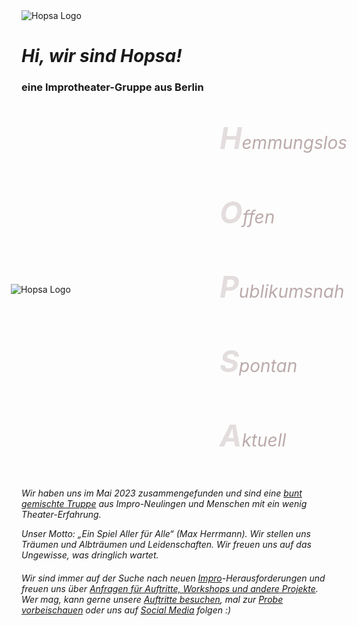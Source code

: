 <img src="/assets/favicon/favicon_transparent.png" alt="Hopsa Logo" class="w-64 h-64 -mt-10 mb-4">

<h1 class="my-0"><i>Hi, wir sind Hopsa!</i></h1>

<h3 class="mt-0 italic">eine Improtheater-Gruppe aus Berlin</h3>

<!-- <img src="/assets/team/collage2.webp" alt="Hopsa Logo" class="w-1/2 mt-8 mb-0" style="min-width: 20rem !important"> -->

<div style="display: flex; justify-content: center; align-items: center;" class="mt-8">
    <img src="/assets/team/collage2.webp" alt="Hopsa Logo" class="w-1/2 mb-0" style="min-width: 20rem !important; float: left;">
    <div style="margin-left: 0.5em; text-align: left; color: white; display: flex; flex-direction: column; justify-content: space-between; height: 100%; font-size: 2em; line-height:2em; color: #baa; font-style: italic;">
        <p><strong style="font-size: 1.7em; color: #e4dddd;">H</strong>emmungslos</p>
        <p><strong style="font-size: 1.7em; color: #e4dddd;">O</strong>ffen</p>
        <p><strong style="font-size: 1.7em; color: #e4dddd;">P</strong>ublikumsnah</p>
        <p><strong style="font-size: 1.7em; color: #e4dddd;">S</strong>pontan</p>
        <p><strong style="font-size: 1.7em; color: #e4dddd;">A</strong>ktuell</p>
    </div>
</div>

#### 
<i>
Wir haben uns im Mai 2023 zusammengefunden und sind eine <a href="/ensemble">bunt gemischte Truppe</a> aus Impro-Neulingen und Menschen mit ein wenig Theater-Erfahrung.

Unser Motto: *„Ein Spiel Aller für Alle“* (Max Herrmann). Wir stellen uns Träumen und Albträumen und Leidenschaften. Wir freuen uns auf das Ungewisse, was dringlich wartet.

#### 
Wir sind immer auf der Suche nach neuen <a href="/improvisation">Impro</a>-Herausforderungen und freuen uns über <a href="/kontakt">Anfragen für Auftritte, Workshops und andere Projekte</a>. Wer mag, kann gerne unsere <a href="/termine">Auftritte besuchen</a>, mal zur <a href="/kurs">Probe vorbeischauen</a> oder uns auf <a href="/links">Social Media</a> folgen :)

</i>